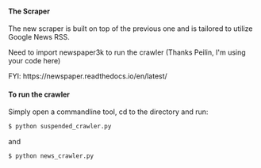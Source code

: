 
#### The Scraper
The new scraper is built on top of the previous one and is tailored to utilize Google News RSS. 
<p> Need to import newspaper3k to run the crawler (Thanks Peilin, I'm using your code here)</p> 
<p> FYI: https://newspaper.readthedocs.io/en/latest/ </p>

#### To run the crawler
Simply open a commandline tool, cd to the directory and run:
```bash 
$ python suspended_crawler.py
```
and 
```bash 
$ python news_crawler.py
```
